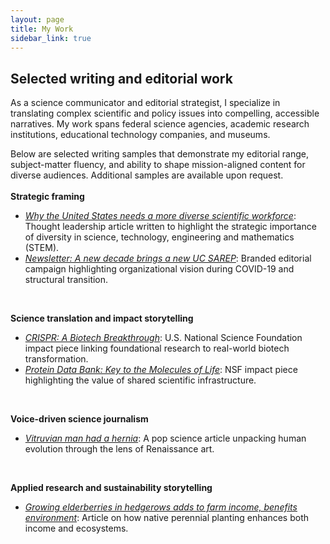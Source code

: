 ```yaml
---
layout: page
title: My Work
sidebar_link: true
---
```


## Selected writing and editorial work
As a science communicator and editorial strategist, I specialize in translating complex scientific and policy issues into compelling, accessible narratives. My work spans federal science agencies, academic research institutions, educational technology companies, and museums.

Below are selected writing samples that demonstrate my editorial range, subject-matter fluency, and ability to shape mission-aligned content for diverse audiences. Additional samples are available upon request.<br><br>
<strong>Strategic framing</strong>
<ul><li><em><a href="https://drive.google.com/file/d/1-jrRh8u2Rklz5H5beCrXZCnnJSUZfQ00/view?usp=sharing">Why the United States needs a more diverse scientific workforce</a></em>: Thought leadership article written to highlight the strategic importance of diversity in science, technology, engineering and mathematics (STEM).</li>

<li><em><a href="https://sarep.ucdavis.edu/news/new-decade-brings-new-uc-sarep">Newsletter: A new decade brings a new UC SAREP</a></em>: Branded editorial campaign highlighting organizational vision during COVID-19 and structural transition.</li>
</ul><br>

<strong>Science translation and impact storytelling</strong>  
<ul>
  <li><em><a href="https://www.nsf.gov/impacts/crispr">CRISPR: A Biotech Breakthrough</a></em>: U.S. National Science Foundation impact piece linking foundational research to real-world biotech transformation.</li>
  <li><em><a href="https://www.nsf.gov/impacts/protein-data-bank">Protein Data Bank: Key to the Molecules of Life</a></em>: NSF impact piece highlighting the value of shared scientific infrastructure.
  </li></ul><br>

<strong>Voice-driven science journalism</strong>
<ul>
  <li><em><a href="https://slate.com/technology/2014/02/vitruvian-mans-hernia-leonardo-da-vinci-drawing-shows-flaws-of-human-evolution.html">Vitruvian man had a hernia</a></em>: A pop science article unpacking human evolution through the lens of Renaissance art.
  </li></ul><br>
  
<strong>Applied research and sustainability storytelling</strong>
<ul>
  <li><em><a href="https://sarep.ucdavis.edu/news/growing-elderberries-hedgerows-adds-farm-income-benefits-environment">Growing elderberries in hedgerows adds to farm income, benefits environment</a></em>: Article on how native perennial planting enhances both income and ecosystems.  </li></ul>


